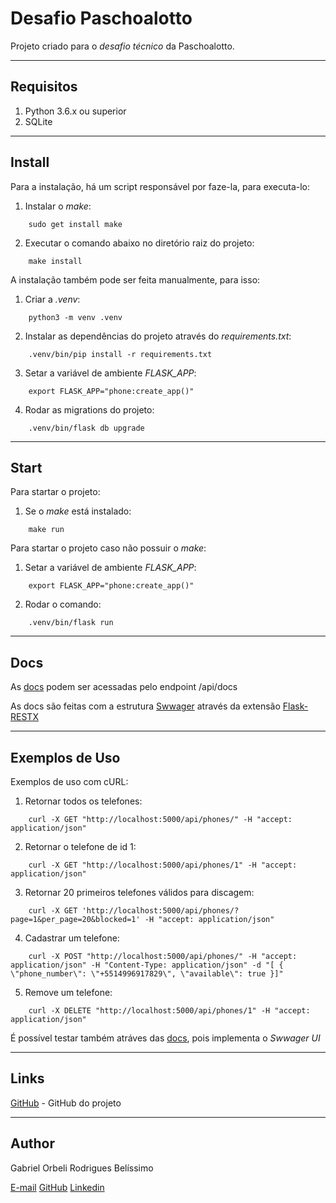 # Desafio Paschoalotto
Projeto criado para o *desafio técnico* da Paschoalotto.

---
## Requisitos
1) Python 3.6.x ou superior
2) SQLite

---
## Install
Para a instalação, há um script responsável por faze-la, para executa-lo:
1) Instalar o *make*:
```
    sudo get install make
```
2) Executar o comando abaixo no diretório raiz do projeto:
```
    make install
```

A instalação também pode ser feita manualmente, para isso:
1) Criar a *.venv*: 
```
    python3 -m venv .venv
```
2) Instalar as dependências do projeto através do *requirements.txt*:
```
    .venv/bin/pip install -r requirements.txt
```
3) Setar a variável de ambiente *FLASK_APP*:
```
    export FLASK_APP="phone:create_app()"
```
4) Rodar as migrations do projeto:
```
    .venv/bin/flask db upgrade
```

---
## Start
Para startar o projeto:
1) Se o *make* está instalado: 
```
    make run
```
Para startar o projeto caso não possuir o *make*:
1) Setar a variável de ambiente *FLASK_APP*:
```
    export FLASK_APP="phone:create_app()"
```
2) Rodar o comando:
```
    .venv/bin/flask run
```

---
## Docs
As [docs](http://localhost:5000/api/docs) podem ser acessadas pelo endpoint /api/docs

As docs são feitas com a estrutura [Swwager](https://swagger.io/) através da extensão [Flask-RESTX](https://flask-restx.readthedocs.io/en/latest/)

---
## Exemplos de Uso
Exemplos de uso com cURL:
1) Retornar todos os telefones:
```
    curl -X GET "http://localhost:5000/api/phones/" -H "accept: application/json"
```
2) Retornar o telefone de id 1:
```
    curl -X GET "http://localhost:5000/api/phones/1" -H "accept: application/json"
```
3) Retornar 20 primeiros telefones válidos para discagem:
```
    curl -X GET 'http://localhost:5000/api/phones/?page=1&per_page=20&blocked=1' -H "accept: application/json"
```
4) Cadastrar um telefone:
```
    curl -X POST "http://localhost:5000/api/phones/" -H "accept: application/json" -H "Content-Type: application/json" -d "[ { \"phone_number\": \"+5514996917829\", \"available\": true }]"
```
5) Remove um telefone:
```
    curl -X DELETE "http://localhost:5000/api/phones/1" -H "accept: application/json"
```

É possível testar também atráves das [docs](http://localhost:5000/api/docs), pois implementa o *Swwager UI*

---
## Links
[GitHub](https://github.com/Orbeli/desafio-paschoalotto) - GitHub do projeto  

---
## Author
Gabriel Orbeli Rodrigues Belíssimo

[E-mail](mailto:gabriel.orbeli@gmail.com)
[GitHub](https://github.com/Orbeli)
[Linkedin](https://www.linkedin.com/in/gabriel-orbeli-436815171/)

